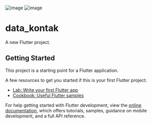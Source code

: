 ![image](https://github.com/sarahannata/ContactAPI_139/assets/115075717/871e1b08-01b9-4917-bf6f-85a403395bb5)
![image](https://github.com/sarahannata/ContactAPI_139/assets/115075717/2ba8c138-7e62-421c-8e81-73b326946411)

# data_kontak

A new Flutter project.

## Getting Started

This project is a starting point for a Flutter application.

A few resources to get you started if this is your first Flutter project:

- [Lab: Write your first Flutter app](https://docs.flutter.dev/get-started/codelab)
- [Cookbook: Useful Flutter samples](https://docs.flutter.dev/cookbook)

For help getting started with Flutter development, view the
[online documentation](https://docs.flutter.dev/), which offers tutorials,
samples, guidance on mobile development, and a full API reference.
